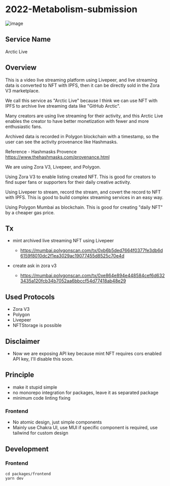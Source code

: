 # 2022-Metabolism-submission

![image](https://user-images.githubusercontent.com/38043569/183307335-a3be111a-cfa2-4ec3-801e-0c39106923e2.png)

## Service Name

Arctic Live

## Overview

This is a video live streaming platform using Livepeer, and live streaming data is converted to NFT with IPFS, then it can be directly sold in the Zora V3 marketplace.

We call this service as "Arctic Live" because I think we can use NFT with IPFS to archive live streaming data like "GitHub Arctic".

Many creators are using live streaming for their activity, and this Arctic Live enables the creator to have better monetization with fewer and more enthusiastic fans.

Archived data is recorded in Polygon blockchain with a timestamp, so the user can see the activity provenance like Hashmasks.

Reference - Hashmasks Provence
https://www.thehashmasks.com/provenance.html

We are using Zora V3, Livepeer, and Polygon.

Using Zora V3 to enable listing created NFT. This is good for creators to find super fans or supporters for their daily creative activity.

Using Livepeer to stream, record the stream, and covert the record to NFT with IPFS. This is good to build complex streaming services in an easy way.

Using Polygon Mumbai as blockchain. This is good for creating "daily NFT" by a cheaper gas price.

## Tx

- mint archived live streaming NFT using Livepeer

  - https://mumbai.polygonscan.com/tx/0xb6b5ded7664f0377fe3db6d6159f8010dc2f1ea3029ac19077455d8525c70e4d

- create ask in zora v3

  - https://mumbai.polygonscan.com/tx/0xe864e894e448584cef6d6323435a120fcb34b7052aa6bbccf54d77418ab48e29

## Used Protocols

- Zora V3
- Polygon
- Livepeer
- NFTStorage is possible

## Disclaimer

- Now we are exposing API key because mint NFT requires cors enabled API key, I'll disable this soon.

## Principle

- make it stupid simple
- no monorepo integration for packages, leave it as separated package
- minimum code linting fixing

### Frontend

- No atomic design, just simple components
- Mainly use Chakra UI, use MUI if specific component is required, use tailwind for custom design

## Development

### Frontend

```
cd packages/frontend
yarn dev
```
